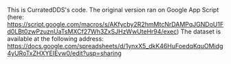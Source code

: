 This is CurratedDDS's code. The original version ran on Google App Script (here: https://script.google.com/macros/s/AKfycby2R2hmMtcNrDAMPqJGNDoU1Fd0LBt0zwPzuznUaTsMXCf27Wh3ZxSJHzWwUteHr94/exec)
The dataset is available at the following address: https://docs.google.com/spreadsheets/d/1ynxX5_dkK46HuFoedqKquOMidg4yURoTxZHXYEIEvw0/edit?usp=sharing
